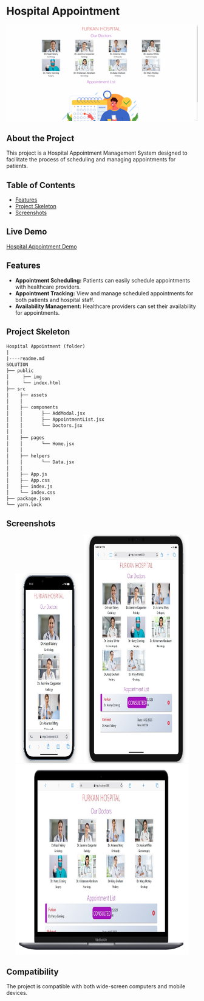 # Hospital Appointment

<div align="center">
  <img src="./src/assets/appointment.gif" />
</div>

## About the Project

This project is a Hospital Appointment Management System designed to facilitate the process of scheduling and managing appointments for patients.

## Table of Contents

- [Features](#features)
- [Project Skeleton](#project-skeleton)
- [Screenshots](#screenshots)

## Live Demo

[Hospital Appointment Demo](https://appointment-psi.vercel.app/)

## Features

- **Appointment Scheduling:** Patients can easily schedule appointments with healthcare providers.
- **Appointment Tracking:** View and manage scheduled appointments for both patients and hospital staff.
- **Availability Management:** Healthcare providers can set their availability for appointments.

## Project Skeleton

```
Hospital Appointment (folder)
|
|----readme.md         
SOLUTION
├── public
│     ├── img
│     └── index.html
├── src
│    ├── assets
│    │
│    ├── components
│    │       ├── AddModal.jsx
│    │       ├── AppointmentList.jsx
│    │       └── Doctors.jsx
│    │
│    ├── pages
│    │       └── Home.jsx
│    │
│    ├── helpers
│    │       └── Data.jsx
│    │
│    ├── App.js
│    ├── App.css
│    ├── index.js
│    └── index.css
├── package.json
└── yarn.lock
```

## Screenshots

<div align="center">
  <img src="./src/assets/Screenshot_1.jpg"  width="35%" height="500" />
  <img src="./src/assets/Screenshot_2.jpg"  width="55%" height="600" />
  <img src="./src/assets/Screenshot_3.jpg"  width="90.5%" height="500" />
</div>

## Compatibility

The project is compatible with both wide-screen computers and mobile devices.
